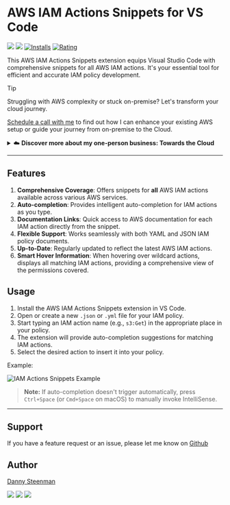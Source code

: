 # AWS IAM Actions Snippets for VS Code

[![](https://img.shields.io/visual-studio-marketplace/v/dannysteenman.iam-actions-snippets?color=374151&label=Visual%20Studio%20Marketplace&labelColor=000&logo=visual-studio-code&logoColor=0098FF)](https://marketplace.visualstudio.com/items?itemName=dannysteenman.iam-actions-snippets)
[![](https://img.shields.io/visual-studio-marketplace/v/dannysteenman.iam-actions-snippets?color=374151&label=Open%20VSX%20Registry&labelColor=000&logo=data:image/svg+xml;base64,PD94bWwgdmVyc2lvbj0iMS4wIiBlbmNvZGluZz0idXRmLTgiPz4KPHN2ZyB2aWV3Qm94PSI0LjYgNSA5Ni4yIDEyMi43IiB4bWxucz0iaHR0cDovL3d3dy53My5vcmcvMjAwMC9zdmciPgogIDxwYXRoIGQ9Ik0zMCA0NC4yTDUyLjYgNUg3LjN6TTQuNiA4OC41aDQ1LjNMMjcuMiA0OS40em01MSAwbDIyLjYgMzkuMiAyMi42LTM5LjJ6IiBmaWxsPSIjYzE2MGVmIi8+CiAgPHBhdGggZD0iTTUyLjYgNUwzMCA0NC4yaDQ1LjJ6TTI3LjIgNDkuNGwyMi43IDM5LjEgMjIuNi0zOS4xem01MSAwTDU1LjYgODguNWg0NS4yeiIgZmlsbD0iI2E2MGVlNSIvPgo8L3N2Zz4=&logoColor=0098FF)](https://open-vsx.org/extension/dannysteenman/iam-actions-snippets)
[![Installs](https://img.shields.io/visual-studio-marketplace/i/dannysteenman.iam-actions-snippets 'Currently Installed')](https://marketplace.visualstudio.com/items?itemName=dannysteenman.iam-actions-snippets)
[![Rating](https://img.shields.io/visual-studio-marketplace/stars/dannysteenman.iam-actions-snippets)](https://marketplace.visualstudio.com/items?itemName=dannysteenman.iam-actions-snippets)

This AWS IAM Actions Snippets extension equips Visual Studio Code with comprehensive snippets for all AWS IAM actions. It's your essential tool for efficient and accurate IAM policy development.

> [!TIP]
> Struggling with AWS complexity or stuck on-premise? Let's transform your cloud journey.
>
> [Schedule a call with me](https://towardsthecloud.com/contact) to find out how I can enhance your existing AWS setup or guide your journey from on-premise to the Cloud.
>
> <details><summary>☁️ <strong>Discover more about my one-person business: Towards the Cloud</strong></summary>
>
> <br/>
>
> Hi, I'm Danny – AWS expert and founder of [Towards the Cloud](https://towardsthecloud.com). With over a decade of hands-on experience, I specialized myself in deploying well-architected, highly scalable and cost-effective AWS Solutions using Infrastructure as Code (IaC).
>
> #### When you work with me, you're getting a package deal of expertise and personalized service:
>
> - **AWS CDK Proficiency**: I bring deep AWS CDK knowledge to the table, ensuring your infrastructure is not just maintainable and scalable, but also fully automated.
> - **AWS Certified**: [Equipped with 7 AWS Certifications](https://www.credly.com/users/dannysteenman/badges), including DevOps Engineer & Solutions Architect Professional, to ensure best practices across diverse cloud scenarios.
> - **Direct Access**: You work with me, not a team of managers. Expect quick decisions and high-quality work.
> - **Tailored Solutions**: Understanding that no two businesses are alike, I Custom-fit cloud infrastructure for your unique needs.
> - **Cost-Effective**: I'll optimize your AWS spending without cutting corners on performance or security.
> - **Seamless CI/CD**: I'll set up smooth CI/CD processes using GitHub Actions, making changes a breeze through Pull Requests.
>
> *My mission is simple: I'll free you from infrastructure headaches so you can focus on what truly matters – your core business.*
>
> Ready to unlock the full potential of AWS Cloud?
>
> <a href="https://towardsthecloud.com/contact"><img alt="Schedule your call" src="https://img.shields.io/badge/schedule%20your%20call-success.svg?style=for-the-badge"/></a>
> </details>

---

## Features

1. **Comprehensive Coverage**: Offers snippets for **all** AWS IAM actions available across various AWS services.
2. **Auto-completion**: Provides intelligent auto-completion for IAM actions as you type.
3. **Documentation Links**: Quick access to AWS documentation for each IAM action directly from the snippet.
4. **Flexible Support**: Works seamlessly with both YAML and JSON IAM policy documents.
5. **Up-to-Date**: Regularly updated to reflect the latest AWS IAM actions.
6. **Smart Hover Information**: When hovering over wildcard actions, displays all matching IAM actions, providing a comprehensive view of the permissions covered.

## Usage

1. Install the AWS IAM Actions Snippets extension in VS Code.
2. Open or create a new `.json` or `.yml` file for your IAM policy.
3. Start typing an IAM action name (e.g., `s3:Get`) in the appropriate place in your policy.
4. The extension will provide auto-completion suggestions for matching IAM actions.
5. Select the desired action to insert it into your policy.

Example:

![IAM Actions Snippets Example](images/iam-actions-snippets-example.gif)

> **Note:** If auto-completion doesn't trigger automatically, press `Ctrl+Space` (or `Cmd+Space` on macOS) to manually invoke IntelliSense.

---
## Support

If you have a feature request or an issue, please let me know on [Github](https://github.com/dannysteenman/vscode-iam-actions-snippets/issues)

## Author

[Danny Steenman](https://towardsthecloud.com/about)

[![](https://img.shields.io/badge/LinkedIn-0077B5?style=for-the-badge&logo=linkedin&logoColor=white)](https://www.linkedin.com/in/dannysteenman)
[![](https://img.shields.io/badge/X-000000?style=for-the-badge&logo=x&logoColor=white)](https://twitter.com/dannysteenman)
[![](https://img.shields.io/badge/GitHub-2b3137?style=for-the-badge&logo=github&logoColor=white)](https://github.com/dannysteenman)
